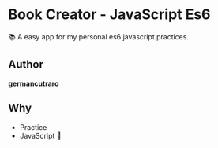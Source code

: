 # Book Creator - JavaScript Es6

📚 A easy app for my personal es6 javascript practices. 

## Author

**germancutraro**

## Why

* Practice
* JavaScript 💛
